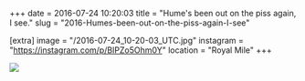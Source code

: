 +++
date = 2016-07-24 10:20:03
title = "Hume's been out on the piss again, I see."
slug = "2016-Humes-been-out-on-the-piss-again-I-see"

[extra]
image = "/2016-07-24_10-20-03_UTC.jpg"
instagram = "https://instagram.com/p/BIPZo5Ohm0Y"
location = "Royal Mile"
+++

<img src="/2016-07-24_10-20-03_UTC.jpg" />
